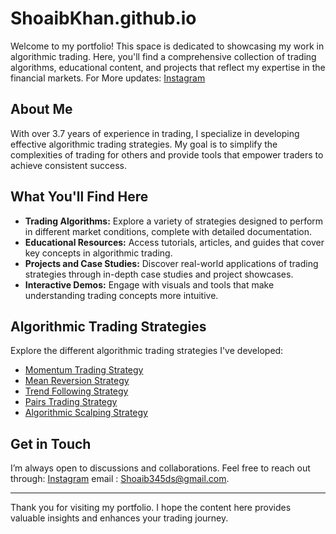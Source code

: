 # ShoaibKhan.github.io

Welcome to my portfolio! This space is dedicated to showcasing my work in algorithmic trading. Here, you'll find a comprehensive collection of trading algorithms, educational content, and projects that reflect my expertise in the financial markets.
For More updates: [Instagram](https://www.instagram.com/ku_shoaibkhan?igsh=YndzcnEybjAyOXM2) 

## About Me
With over 3.7 years of experience in trading, I specialize in developing effective algorithmic trading strategies. My goal is to simplify the complexities of trading for others and provide tools that empower traders to achieve consistent success.

## What You'll Find Here
- **Trading Algorithms:** Explore a variety of strategies designed to perform in different market conditions, complete with detailed documentation.
- **Educational Resources:** Access tutorials, articles, and guides that cover key concepts in algorithmic trading.
- **Projects and Case Studies:** Discover real-world applications of trading strategies through in-depth case studies and project showcases.
- **Interactive Demos:** Engage with visuals and tools that make understanding trading concepts more intuitive.

## Algorithmic Trading Strategies

Explore the different algorithmic trading strategies I've developed:

- [Momentum Trading Strategy](momentum_trading.md)
- [Mean Reversion Strategy](mean_reversion.md)
- [Trend Following Strategy](trend_following.md)
- [Pairs Trading Strategy](pairs_trading.md)
- [Algorithmic Scalping Strategy](scalping.md)

## Get in Touch
I’m always open to discussions and collaborations. 
Feel free to reach out through:
[Instagram](https://www.instagram.com/ku_shoaibkhan?igsh=YndzcnEybjAyOXM2) 
email : Shoaib345ds@gmail.com.

---

Thank you for visiting my portfolio. I hope the content here provides valuable insights and enhances your trading journey.



